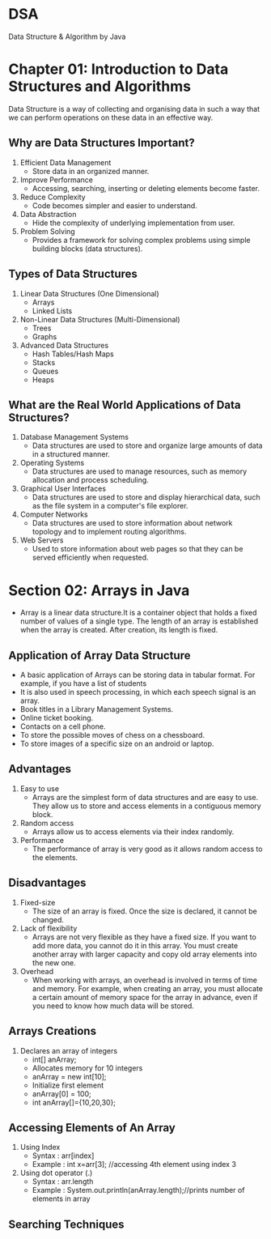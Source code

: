 # DSA
Data Structure &amp; Algorithm by Java

# Chapter 01: Introduction to Data Structures and Algorithms
Data Structure is a way of collecting and organising data in such a way that we can perform operations on these data in an effective way.
## Why are Data Structures Important?

1. Efficient Data Management
   - Store data in an organized manner.
2. Improve Performance
   - Accessing, searching, inserting or deleting elements become faster.
3. Reduce Complexity
   - Code becomes simpler and easier to understand.
4.  Data Abstraction
    - Hide the complexity of underlying implementation from user.
5. Problem Solving
   - Provides a framework for solving complex problems using simple building blocks (data structures).

## Types of Data Structures
1. Linear Data Structures (One Dimensional)
   - Arrays
   - Linked Lists
2. Non-Linear Data Structures (Multi-Dimensional)
   - Trees
   - Graphs
3. Advanced Data Structures
   - Hash Tables/Hash Maps
   - Stacks
   - Queues
   - Heaps
## What are the Real World Applications of Data Structures?
1. Database Management Systems
   - Data structures are used to store and organize large amounts of data in a structured manner.
2. Operating Systems
   - Data structures are used to manage resources, such as memory allocation and process scheduling.
3. Graphical User Interfaces
   - Data structures are used to store and display hierarchical data, such as the file system in a computer's file explorer. 
4. Computer Networks 
    - Data structures are used to store information about network topology and to implement routing algorithms.
5. Web Servers
    - Used to store information about web pages so that they can be served efficiently when requested.

# Section 02: Arrays in Java
- Array is a linear data structure.It is a container object that holds a fixed number of values of a single type. The length of an array is established when the array is created. After creation, its length is fixed.
## Application of Array Data Structure
- A basic application of Arrays can be storing data in tabular format. For example, if you have a list of students
- It is also used in speech processing, in which each speech signal is an array. 
- Book titles in a Library Management Systems.
- Online ticket booking.
- Contacts on a cell phone.
- To store the possible moves of chess on a chessboard.
- To store images of a specific size on an android or laptop.
## Advantages
1. Easy to use
   - Arrays are the simplest form of data structures and are easy to use. They allow us to store and access elements in a contiguous memory block.
2. Random access
   - Arrays allow us to access elements via their index randomly.
3. Performance
   - The performance of array is very good as it allows random access to the elements.
## Disadvantages
1. Fixed-size
   - The size of an array is fixed. Once the size is declared, it cannot be changed.
2. Lack of flexibility
   - Arrays are not very flexible as they have a fixed size. If you want to add more data, you cannot do it in this array. You must create another array with larger capacity and copy old array elements into the new one.
3. Overhead
   - When working with arrays, an overhead is involved in terms of time and memory. For example, when creating an array, you must allocate a certain amount of memory space for the array in advance, even if you need to know how much data will be stored.
## Arrays Creations
1. Declares an array of integers
   - int[] anArray;
   - Allocates memory for 10 integers
   - anArray = new int[10]; 
   - Initialize first element
   - anArray[0] = 100;
   - int anArray[]={10,20,30};

## Accessing Elements of An Array
1. Using Index
   - Syntax : arr[index]
   - Example : int x=arr[3]; //accessing 4th element using index 3
2. Using dot operator (.)
   - Syntax : arr.length
   - Example : System.out.println(anArray.length);//prints number of elements in array
## Searching Techniques
